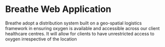 # Breathe Web Application 

Breathe adopt a distribution system built on a geo-spatial logistics framework in ensuring oxygen is available and accessible across our client healthcare centres. It will allow for clients to have unrestricted access to oxygen irrespective of the location
